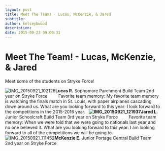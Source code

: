 ```yaml
---
layout: post
title: Meet The Team! - Lucas, McKenzie, & Jared
subtitle:
author: kelseybwood
description:
date: 2015-09-23 09:00:31
---
```


# Meet The Team! - Lucas, McKenzie, & Jared

Meet some of the students on Stryke Force!

![IMG_20150921_102128](/wp-content/uploads/2015/09/IMG_20150921_102128.jpg)**Lucas R.** Sophomore Parchment Build Team 2nd year on Stryke Force         Favorite team memory: My favorite team memory is watching the finals match in St. Louis, with paper airplanes cascading down around us. What are you looking forward to this year: I look forward to the competitions in the 2015-2016 year.   **![IMG_20150921_121937](http://strykeforce.org/wp-content/uploads/2015/09/IMG_20150921_121937-300x300.jpg)Jared L.** Junior Schoolcraft Build Team 3rd year on Stryke Force         Favorite team memory: When we were told that we were going to nationals last year and no one believed it. What are you looking forward to this year: I am looking forward to all of the competitions we will be going to.   ![IMG_20150921_111452](http://strykeforce.org/wp-content/uploads/2015/09/IMG_20150921_111452-300x300.jpg)**McKenzie E.** Junior Portage Central Build Team 2nd year on Stryke Force
